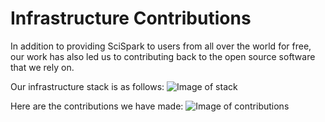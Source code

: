 Infrastructure Contributions
====

In addition to providing SciSpark to users from all over the world for free, our work has also led us to contributing back to the open source software that we rely on.

Our infrastructure stack is as follows:
![Image of stack](http://i.imgsafe.org/75e1e0f9fd.png)

Here are the contributions we have made:
![Image of contributions](https://i.imgsafe.org/75b9629141.png)
